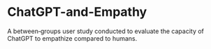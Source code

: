 # ChatGPT-and-Empathy
A between‑groups user study conducted to evaluate the capacity of ChatGPT to empathize compared to humans.
